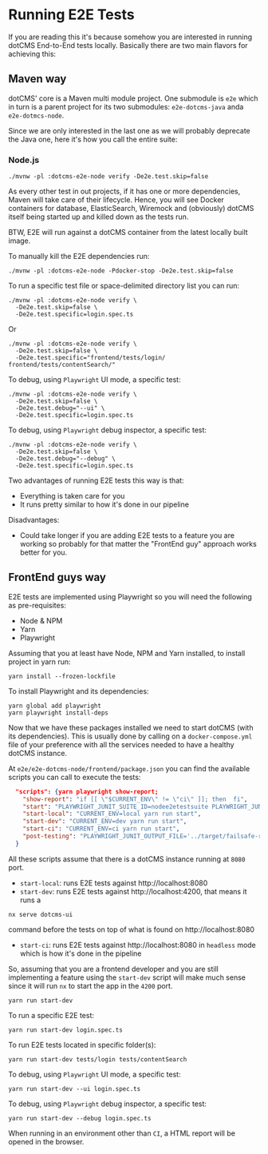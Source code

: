 # Running E2E Tests

If you are reading this it's because somehow you are interested in running dotCMS End-to-End tests locally.
Basically there are two main flavors for achieving this:

## Maven way
dotCMS' core is a Maven multi module project. One submodule is `e2e` which in turn is a parent project for its two submodules: `e2e-dotcms-java` anda `e2e-dotmcs-node`.

Since we are only interested in the last one as we will probably deprecate the Java one, here it's how you call the entire suite:  

### Node.js
```shell
./mvnw -pl :dotcms-e2e-node verify -De2e.test.skip=false
```
As every other test in out projects, if it has one or more dependencies, Maven will take care of their lifecycle.
Hence, you will see Docker containers for database, ElasticSearch, Wiremock and (obviously) dotCMS itself being started up and killed down as the tests run.

BTW, E2E will run against a dotCMS container from the latest locally built image.

To manually kill the E2E dependencies run: 
```shell
./mvnw -pl :dotcms-e2e-node -Pdocker-stop -De2e.test.skip=false
```

To run a specific test file or space-delimited directory list you can run:
```shell
./mvnw -pl :dotcms-e2e-node verify \
  -De2e.test.skip=false \
  -De2e.test.specific=login.spec.ts
```
Or
```shell
./mvnw -pl :dotcms-e2e-node verify \
  -De2e.test.skip=false \
  -De2e.test.specific="frontend/tests/login/ frontend/tests/contentSearch/"
```

To debug, using `Playwright` UI mode, a specific test:
```shell
./mvnw -pl :dotcms-e2e-node verify \
  -De2e.test.skip=false \
  -De2e.test.debug="--ui" \
  -De2e.test.specific=login.spec.ts
```

To debug, using `Playwright` debug inspector, a specific test:
```shell
./mvnw -pl :dotcms-e2e-node verify \
  -De2e.test.skip=false \
  -De2e.test.debug="--debug" \
  -De2e.test.specific=login.spec.ts
```

Two advantages of running E2E tests this way is that:
- Everything is taken care for you
- It runs pretty similar to how it's done in our pipeline

Disadvantages:
- Could take longer if you are adding E2E tests to a feature you are working so probably for that matter the "FrontEnd guy" approach works better for you.

## FrontEnd guys way
E2E tests are implemented using Playwright so you will need the following as pre-requisites:
- Node & NPM
- Yarn
- Playwright

Assuming that you at least have Node, NPM and Yarn installed, to install project in yarn run:
```shell
yarn install --frozen-lockfile
```

To install Playwright and its dependencies:
```shell
yarn global add playwright
yarn playwright install-deps
```

Now that we have these packages installed we need to start dotCMS (with its dependencies). This is usually done by calling on a `docker-compose.yml` file of your preference with all the services needed to have a healthy dotCMS instance.

At `e2e/e2e-dotcms-node/frontend/package.json` you can find the available scripts you can call to execute the tests:

```json lines
  "scripts": {yarn playwright show-report;
    "show-report": "if [[ \"$CURRENT_ENV\" != \"ci\" ]]; then  fi",
    "start": "PLAYWRIGHT_JUNIT_SUITE_ID=nodee2etestsuite PLAYWRIGHT_JUNIT_SUITE_NAME='E2E Node Test Suite' PLAYWRIGHT_JUNIT_OUTPUT_FILE='../target/failsafe-reports/TEST-e2e-node-results.xml' yarn playwright test ${PLAYWRIGHT_SPECIFIC} ${PLAYWRIGHT_DEBUG}; yarn run show-report",
    "start-local": "CURRENT_ENV=local yarn run start",
    "start-dev": "CURRENT_ENV=dev yarn run start",
    "start-ci": "CURRENT_ENV=ci yarn run start",
    "post-testing": "PLAYWRIGHT_JUNIT_OUTPUT_FILE='../target/failsafe-reports/TEST-e2e-node-results.xml' node index.js"
  }
```
All these scripts assume that there is a dotCMS instance running at `8080` port.
- `start-local`: runs E2E tests against http://localhost:8080
- `start-dev`: runs E2E tests against http://localhost:4200, that means it runs a
```shell
nx serve dotcms-ui
```
command before the tests on top of what is found on http://localhost:8080
- `start-ci`: runs E2E tests against http://localhost:8080 in `headless` mode which is how it's done in the pipeline

So, assuming that you are a frontend developer and you are still implementing a feature using the `start-dev` script will make much sense since it will run `nx` to start the app in the `4200` port.
```shell
yarn run start-dev
```

To run a specific E2E test:
```shell
yarn run start-dev login.spec.ts
```

To run E2E tests located in specific folder(s):
```shell
yarn run start-dev tests/login tests/contentSearch
```

To debug, using `Playwright` UI mode, a specific test:
```shell
yarn run start-dev --ui login.spec.ts
```

To debug, using `Playwright` debug inspector, a specific test:
```shell
yarn run start-dev --debug login.spec.ts
```

When running in an environment other than `CI`, a HTML report will be opened in the browser.
